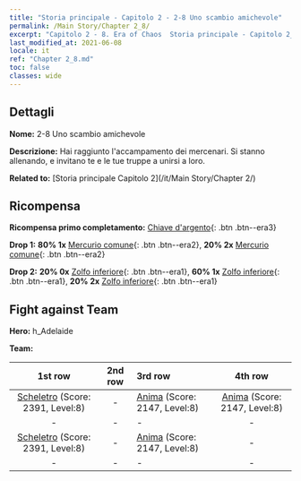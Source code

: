 ```yaml
---
title: "Storia principale - Capitolo 2 - 2-8 Uno scambio amichevole"
permalink: /Main Story/Chapter 2_8/
excerpt: "Capitolo 2 - 8. Era of Chaos  Storia principale - Capitolo 2_8. 2-8 Uno scambio amichevole"
last_modified_at: 2021-06-08
locale: it
ref: "Chapter 2_8.md"
toc: false
classes: wide
---
```


## Dettagli

 **Nome:** 2-8 Uno scambio amichevole

 **Descrizione:** Hai raggiunto l'accampamento dei mercenari. Si stanno allenando, e invitano te e le tue truppe a unirsi a loro.

 **Related to:** [Storia principale Capitolo 2](/it/Main Story/Chapter 2/)

## Ricompensa

 **Ricompensa primo completamento:** [Chiave d'argento](/ItemsIT/con_693/){: .btn .btn--era3}

 **Drop 1:** **80% 1x** [Mercurio comune](/ItemsIT/mat_8/){: .btn .btn--era2}, **20% 2x** [Mercurio comune](/ItemsIT/mat_8/){: .btn .btn--era2}

 **Drop 2:** **20% 0x** [Zolfo inferiore](/ItemsIT/mat_3/){: .btn .btn--era1}, **60% 1x** [Zolfo inferiore](/ItemsIT/mat_3/){: .btn .btn--era1}, **20% 2x** [Zolfo inferiore](/ItemsIT/mat_3/){: .btn .btn--era1}


## Fight against Team
 **Hero:** h_Adelaide

 **Team:**


  | 1st row | 2nd row | 3rd row | 4th row |
  |:----:|:----:|:----|:----:|
  | [Scheletro](/it/units/Skeleton/) (Score: 2391, Level:8)  | - | [Anima](/it/units/Wight/) (Score: 2147, Level:8)  | [Anima](/it/units/Wight/) (Score: 2147, Level:8)  |
  | - | - | - | - |
  | [Scheletro](/it/units/Skeleton/) (Score: 2391, Level:8)  | - | [Anima](/it/units/Wight/) (Score: 2147, Level:8)  | - |
  | - | - | - | - |



